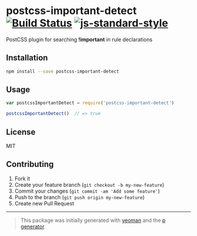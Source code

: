 # postcss-important-detect [![Build Status](https://secure.travis-ci.org/pavelkomiagin/postcss-important-detect.png?branch=master)](https://travis-ci.org/pavelkomiagin/postcss-important-detect) [![js-standard-style](https://img.shields.io/badge/code%20style-standard-brightgreen.svg?style=flat)](https://github.com/feross/standard)

PostCSS plugin for searching **!important** in rule declarations

## Installation

```bash
npm install --save postcss-important-detect
```

## Usage

```javascript
var postcssImportantDetect = require('postcss-important-detect')

postcssImportantDetect()  // => true
```

## License

MIT

## Contributing

1. Fork it
2. Create your feature branch (`git checkout -b my-new-feature`)
3. Commit your changes (`git commit -am 'Add some feature'`)
4. Push to the branch (`git push origin my-new-feature`)
5. Create new Pull Request

***

> This package was initially generated with [yeoman](http://yeoman.io) and the [p generator](https://github.com/johnotander/generator-p.git).
